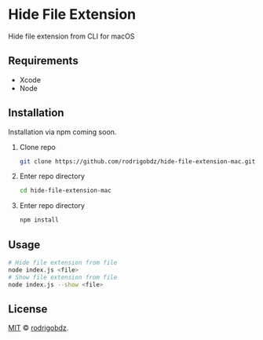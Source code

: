 # Hide File Extension

Hide file extension from CLI for macOS

## Requirements

- Xcode
- Node

## Installation

Installation via npm coming soon.

1. Clone repo

    ```sh
    git clone https://github.com/rodrigobdz/hide-file-extension-mac.git
    ```

1. Enter repo directory

    ```sh
    cd hide-file-extension-mac
    ```

1. Enter repo directory

    ```sh
    npm install
    ```

## Usage

```sh
# Hide file extension from file
node index.js <file>
# Show file extension from file
node index.js --show <file>
```
## License

[MIT](LICENSE) © [rodrigobdz](https://rodrigobdz.github.io/).
